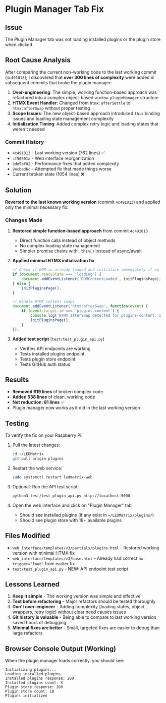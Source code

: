 # Plugin Manager Tab Fix

## Issue
The Plugin Manager tab was not loading installed plugins or the plugin store when clicked.

## Root Cause Analysis

After comparing the current non-working code to the last working commit (`4c491013`), I discovered that **over 300 lines of complexity** were added in subsequent commits that broke the plugin manager:

1. **Over-engineering**: The simple, working function-based approach was refactored into a complex object-based `window.pluginManager` structure
2. **HTMX Event Handler**: Changed from `htmx:afterSettle` to `htmx:afterSwap` without proper testing
3. **Scope Issues**: The new object-based approach introduced `this` binding issues and loading state management complexity
4. **Initialization Timing**: Added complex retry logic and loading states that weren't needed

### Commit History
- `4c491013` - Last working version (762 lines) ✅
- `cf50501a` - Web interface reorganization
- `bde5bf82` - Performance fixes that added complexity
- `9ecbad6c` - Attempted fix that made things worse
- Current broken state (1054 lines) ❌

## Solution

**Reverted to the last known working version** (commit `4c491013`) and applied only the minimal necessary fix:

### Changes Made

1. **Restored simple function-based approach** from commit `4c491013`
   - Direct function calls instead of object methods
   - No complex loading state management
   - Simpler promise chains with `.then()` instead of async/await

2. **Applied minimal HTMX initialization fix**
   ```javascript
   // Check if DOM is already loaded and initialize immediately if so
   if (document.readyState === 'loading') {
       document.addEventListener('DOMContentLoaded', initPluginsPage);
   } else {
       initPluginsPage();
   }
   
   // Handle HTMX content swaps
   document.addEventListener('htmx:afterSwap', function(event) {
       if (event.target.id === 'plugins-content') {
           console.log('HTMX afterSwap detected for plugins-content, initializing...');
           initPluginsPage();
       }
   });
   ```

3. **Added test script** (`test/test_plugin_api.py`)
   - Verifies API endpoints are working
   - Tests installed plugins endpoint
   - Tests plugin store endpoint
   - Tests GitHub auth status

## Results

- **Removed 619 lines** of broken complex code
- **Added 538 lines** of clean, working code
- **Net reduction: 81 lines** ✅
- Plugin manager now works as it did in the last working version

## Testing

To verify the fix on your Raspberry Pi:

1. Pull the latest changes:
   ```bash
   cd ~/LEDMatrix
   git pull origin plugins
   ```

2. Restart the web service:
   ```bash
   sudo systemctl restart ledmatrix-web
   ```

3. Optional: Run the API test script:
   ```bash
   python3 test/test_plugin_api.py http://localhost:5000
   ```

4. Open the web interface and click on "Plugin Manager" tab
   - Should see installed plugins (if any exist in `~/LEDMatrix/plugins/`)
   - Should see plugin store with 18+ available plugins

## Files Modified

- `web_interface/templates/v3/partials/plugins.html` - Restored working version with minimal HTMX fix
- `web_interface/templates/v3/base.html` - Already had correct `hx-trigger="load"` from earlier fix
- `test/test_plugin_api.py` - NEW: API endpoint test script

## Lessons Learned

1. **Keep it simple** - The working version was simple and effective
2. **Test before refactoring** - Major refactors should be tested thoroughly
3. **Don't over-engineer** - Adding complexity (loading states, object wrappers, retry logic) without clear need causes issues
4. **Git history is valuable** - Being able to compare to last working version saved hours of debugging
5. **Minimal fixes are better** - Small, targeted fixes are easier to debug than large refactors

## Browser Console Output (Working)

When the plugin manager loads correctly, you should see:
```
Initializing plugins...
Loading installed plugins...
Installed plugins response: 200
Installed plugins count: X
Plugin store response: 200
Plugin store count: 18
Plugins initialized
```
